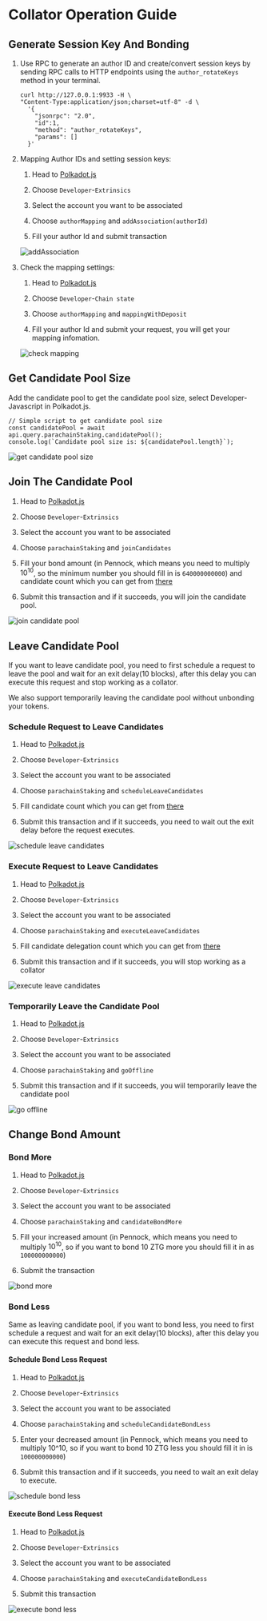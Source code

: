 # Collator Operation Guide

## Generate Session Key And Bonding

1. Use RPC to generate an author ID and create/convert session keys by sending RPC calls to HTTP endpoints using the `author_rotateKeys` method in your terminal.

   ```
   curl http://127.0.0.1:9933 -H \
   "Content-Type:application/json;charset=utf-8" -d \
     '{
       "jsonrpc": "2.0",
       "id":1,
       "method": "author_rotateKeys",
       "params": []
     }'
   ```

1. Mapping Author IDs and setting session keys:

   1. Head to [Polkadot.js](https://polkadot.js.org/apps/?rpc=wss%3A%2F%2Fbsr.zeitgeist.pm#/accounts)

   1. Choose `Developer`-`Extrinsics`

   1. Select the account you want to be associated

   1. Choose `authorMapping` and `addAssociation(authorId)`

   1. Fill your author Id and submit transaction

   ![addAssociation](/img/mapping-association.png)

1. Check the mapping settings:

   1. Head to [Polkadot.js](https://polkadot.js.org/apps/?rpc=wss%3A%2F%2Fbsr.zeitgeist.pm#/accounts)

   1. Choose `Developer`-`Chain state`

   1. Choose `authorMapping` and `mappingWithDeposit`

   1. Fill your author Id and submit your request, you will get your mapping infomation.

   ![check mapping](/img/check-mapping.png)

## Get Candidate Pool Size

Add the candidate pool to get the candidate pool size, select Developer-Javascript in Polkadot.js.

```
// Simple script to get candidate pool size
const candidatePool = await api.query.parachainStaking.candidatePool();
console.log(`Candidate pool size is: ${candidatePool.length}`);
```

![get candidate pool size](/img/get-candidate-pool-size.png)

## Join The Candidate Pool

1.  Head to [Polkadot.js](https://polkadot.js.org/apps/?rpc=wss%3A%2F%2Fbsr.zeitgeist.pm#/accounts)

1.  Choose `Developer`-`Extrinsics`

1.  Select the account you want to be associated

1.  Choose `parachainStaking` and `joinCandidates`

1.  Fill your bond amount (in Pennock, which means you need to multiply $10^{10}$, so the minimum number you should fill in is `640000000000`) and candidate count which you can get from [there](#get-candidate-pool-size)
1.  Submit this transaction and if it succeeds, you will join the candidate pool.

![join candidate pool](/img/join-candidate-pool.png)

## Leave Candidate Pool

If you want to leave candidate pool, you need to first schedule a request to leave the pool and wait for an exit delay(10 blocks), after this delay you can execute this request and stop working as a collator.

We also support temporarily leaving the candidate pool without unbonding your tokens.

### Schedule Request to Leave Candidates

1.  Head to [Polkadot.js](https://polkadot.js.org/apps/?rpc=wss%3A%2F%2Fbsr.zeitgeist.pm#/accounts)

1.  Choose `Developer`-`Extrinsics`

1.  Select the account you want to be associated

1.  Choose `parachainStaking` and `scheduleLeaveCandidates`

1.  Fill candidate count which you can get from [there](#get-candidate-pool-size)
1.  Submit this transaction and if it succeeds, you need to wait out the exit delay before the request executes.

![schedule leave candidates](/img/schedule-leave-candidates.png)

### Execute Request to Leave Candidates

1.  Head to [Polkadot.js](https://polkadot.js.org/apps/?rpc=wss%3A%2F%2Fbsr.zeitgeist.pm#/accounts)

1.  Choose `Developer`-`Extrinsics`

1.  Select the account you want to be associated

1.  Choose `parachainStaking` and `executeLeaveCandidates`

1.  Fill candidate delegation count which you can get from [there](#get-candidate-pool-size)
1.  Submit this transaction and if it succeeds, you will stop working as a collator

![execute leave candidates](/img/execute-leave-candidates.png)

### Temporarily Leave the Candidate Pool

1.  Head to [Polkadot.js](https://polkadot.js.org/apps/?rpc=wss%3A%2F%2Fbsr.zeitgeist.pm#/accounts)

1.  Choose `Developer`-`Extrinsics`

1.  Select the account you want to be associated

1.  Choose `parachainStaking` and `goOffline`

1.  Submit this transaction and if it succeeds, you wiil temporarily leave the candidate pool

![go offline](/img/go-offline.png)

## Change Bond Amount

### Bond More

1.  Head to [Polkadot.js](https://polkadot.js.org/apps/?rpc=wss%3A%2F%2Fbsr.zeitgeist.pm#/accounts)

1.  Choose `Developer`-`Extrinsics`

1.  Select the account you want to be associated

1.  Choose `parachainStaking` and `candidateBondMore`

1.  Fill your increased amount (in Pennock, which means you need to multiply $10^{10}$, so if you want to bond 10 ZTG more you should fill it in as `100000000000`)

1.  Submit the transaction

![bond more](/img/bond-more.png)

### Bond Less

Same as leaving candidate pool, if you want to bond less, you need to first schedule a request and wait for an exit delay(10 blocks), after this delay you can execute this request and bond less.

#### Schedule Bond Less Request

1.  Head to [Polkadot.js](https://polkadot.js.org/apps/?rpc=wss%3A%2F%2Fbsr.zeitgeist.pm#/accounts)

1.  Choose `Developer`-`Extrinsics`

1.  Select the account you want to be associated

1.  Choose `parachainStaking` and `scheduleCandidateBondLess`

1.  Enter your decreased amount (in Pennock, which means you need to multiply 10^10, so if you want to bond 10 ZTG less you should fill it in is `100000000000`)

1.  Submit this transaction and if it succeeds, you need to wait an exit delay to execute.

![schedule bond less](/img/schedule-bond-less.png)

#### Execute Bond Less Request

1.  Head to [Polkadot.js](https://polkadot.js.org/apps/?rpc=wss%3A%2F%2Fbsr.zeitgeist.pm#/accounts)

1.  Choose `Developer`-`Extrinsics`

1.  Select the account you want to be associated

1.  Choose `parachainStaking` and `executeCandidateBondLess`

1.  Submit this transaction

![execute bond less](/img/execute-bond-less.png)
